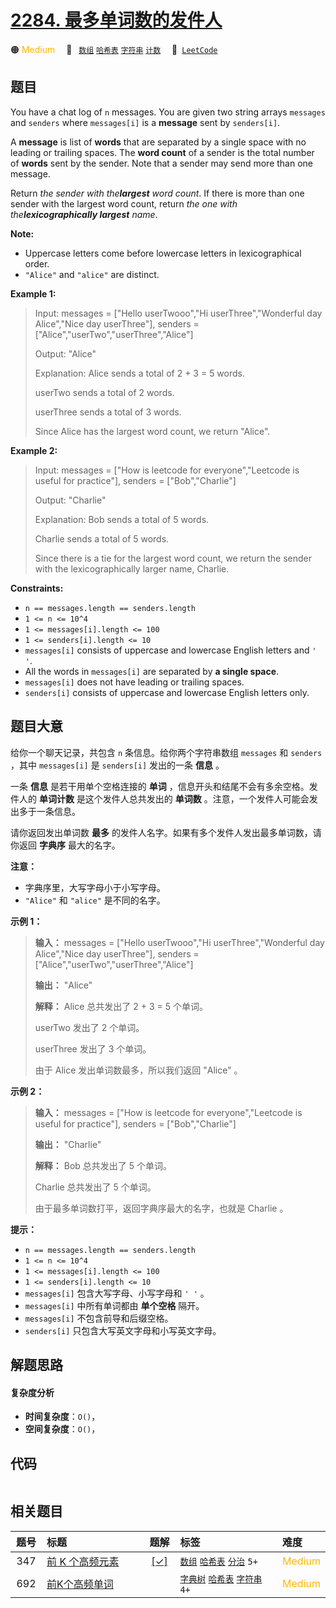 # [2284. 最多单词数的发件人](https://leetcode.com/problems/sender-with-largest-word-count)

🟠 <font color=#ffb800>Medium</font>&emsp; 🔖&ensp; [`数组`](/leetcode-js/outline/tag/array.md) [`哈希表`](/leetcode-js/outline/tag/hash-table.md) [`字符串`](/leetcode-js/outline/tag/string.md) [`计数`](/leetcode-js/outline/tag/counting.md)&emsp; 🔗&ensp;[`LeetCode`](https://leetcode.com/problems/sender-with-largest-word-count)

## 题目

You have a chat log of `n` messages. You are given two string arrays
`messages` and `senders` where `messages[i]` is a **message** sent by
`senders[i]`.

A **message** is list of **words** that are separated by a single space with
no leading or trailing spaces. The **word count** of a sender is the total
number of **words** sent by the sender. Note that a sender may send more than
one message.

Return _the sender with the**largest** word count_. If there is more than one
sender with the largest word count, return _the one with
the**lexicographically largest** name_.

**Note:**

  * Uppercase letters come before lowercase letters in lexicographical order.
  * `"Alice"` and `"alice"` are distinct.



**Example 1:**

> Input: messages = ["Hello userTwooo","Hi userThree","Wonderful day Alice","Nice day userThree"], senders = ["Alice","userTwo","userThree","Alice"]
> 
> Output: "Alice"
> 
> Explanation: Alice sends a total of 2 + 3 = 5 words.
> 
> userTwo sends a total of 2 words.
> 
> userThree sends a total of 3 words.
> 
> Since Alice has the largest word count, we return "Alice".

**Example 2:**

> Input: messages = ["How is leetcode for everyone","Leetcode is useful for practice"], senders = ["Bob","Charlie"]
> 
> Output: "Charlie"
> 
> Explanation: Bob sends a total of 5 words.
> 
> Charlie sends a total of 5 words.
> 
> Since there is a tie for the largest word count, we return the sender with the lexicographically larger name, Charlie.



**Constraints:**

  * `n == messages.length == senders.length`
  * `1 <= n <= 10^4`
  * `1 <= messages[i].length <= 100`
  * `1 <= senders[i].length <= 10`
  * `messages[i]` consists of uppercase and lowercase English letters and `' '`.
  * All the words in `messages[i]` are separated by **a single space**.
  * `messages[i]` does not have leading or trailing spaces.
  * `senders[i]` consists of uppercase and lowercase English letters only.


## 题目大意

给你一个聊天记录，共包含 `n` 条信息。给你两个字符串数组 `messages` 和 `senders` ，其中 `messages[i]` 是
`senders[i]` 发出的一条 **信息**  。

一条 **信息**  是若干用单个空格连接的 **单词**  ，信息开头和结尾不会有多余空格。发件人的 **单词计数**  是这个发件人总共发出的
**单词数**  。注意，一个发件人可能会发出多于一条信息。

请你返回发出单词数 **最多**  的发件人名字。如果有多个发件人发出最多单词数，请你返回 **字典序**  最大的名字。

**注意：**

  * 字典序里，大写字母小于小写字母。
  * `"Alice"` 和 `"alice"` 是不同的名字。



**示例 1：**

> 
> 
> 
> 
> 
> **输入：** messages = ["Hello userTwooo","Hi userThree","Wonderful day Alice","Nice day userThree"], senders = ["Alice","userTwo","userThree","Alice"]
> 
> **输出：** "Alice"
> 
> **解释：** Alice 总共发出了 2 + 3 = 5 个单词。
> 
> userTwo 发出了 2 个单词。
> 
> userThree 发出了 3 个单词。
> 
> 由于 Alice 发出单词数最多，所以我们返回 "Alice" 。
> 
> 

**示例 2：**

> 
> 
> 
> 
> 
> **输入：** messages = ["How is leetcode for everyone","Leetcode is useful for practice"], senders = ["Bob","Charlie"]
> 
> **输出：** "Charlie"
> 
> **解释：** Bob 总共发出了 5 个单词。
> 
> Charlie 总共发出了 5 个单词。
> 
> 由于最多单词数打平，返回字典序最大的名字，也就是 Charlie 。



**提示：**

  * `n == messages.length == senders.length`
  * `1 <= n <= 10^4`
  * `1 <= messages[i].length <= 100`
  * `1 <= senders[i].length <= 10`
  * `messages[i]` 包含大写字母、小写字母和 `' '` 。
  * `messages[i]` 中所有单词都由 **单个空格**  隔开。
  * `messages[i]` 不包含前导和后缀空格。
  * `senders[i]` 只包含大写英文字母和小写英文字母。


## 解题思路

#### 复杂度分析

- **时间复杂度**：`O()`，
- **空间复杂度**：`O()`，

## 代码

```javascript

```

## 相关题目

<!-- prettier-ignore -->
| 题号 | 标题 | 题解 | 标签 | 难度 |
| :------: | :------ | :------: | :------ | :------ |
| 347 | [前 K 个高频元素](https://leetcode.com/problems/top-k-frequent-elements) | [[✓]](/leetcode-js/problem/0347.md) |  [`数组`](/leetcode-js/outline/tag/array.md) [`哈希表`](/leetcode-js/outline/tag/hash-table.md) [`分治`](/leetcode-js/outline/tag/divide-and-conquer.md) `5+` | <font color=#ffb800>Medium</font> |
| 692 | [前K个高频单词](https://leetcode.com/problems/top-k-frequent-words) |  |  [`字典树`](/leetcode-js/outline/tag/trie.md) [`哈希表`](/leetcode-js/outline/tag/hash-table.md) [`字符串`](/leetcode-js/outline/tag/string.md) `4+` | <font color=#ffb800>Medium</font> |

<style>
.blue {
    background-color: #096dd9;
    padding: 0.25rem 0.5rem;
    margin: 0;
    font-size: 0.85em;
    border-radius: 3px;
    color: white;
    font-weight: 500;
}
table th:first-of-type { width: 10%; }
table th:nth-of-type(2) { width: 35%; }
table th:nth-of-type(3) { width: 10%; }
table th:nth-of-type(4) { width: 35%; }
table th:nth-of-type(5) { width: 10%; }
</style>
